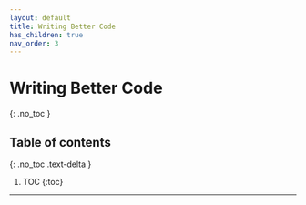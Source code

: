 ```yaml
---
layout: default
title: Writing Better Code
has_children: true
nav_order: 3
---
```


# Writing Better Code
{: .no_toc }

## Table of contents
{: .no_toc .text-delta }

1. TOC
{:toc}

---

